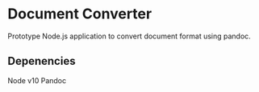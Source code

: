 # Document Converter
Prototype Node.js application to convert document format using pandoc.

## Depenencies
Node v10
Pandoc
